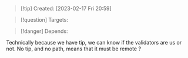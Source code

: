 
>[!tip] Created: [2023-02-17 Fri 20:59]

>[!question] Targets: 

>[!danger] Depends: 

Technically because we have tip, we can know if the validators are us or not.
No tip, and no path, means that it must be remote ?

